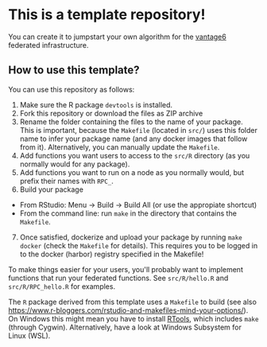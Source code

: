 # This is a template repository!
You can create it to jumpstart your own algorithm for the [vantage6](https://github.com/IKNL/VANTAGE6) federated infrastructure.

## How to use this template?

You can use this repository as follows:
1. Make sure the R package `devtools` is installed.
2. Fork this repository or download the files as ZIP archive
3. Rename the folder containing the files to the name of your package. This is important, because the `Makefile` (located in `src/`) uses this folder name to infer your package name (and any docker images that follow from it). Alternatively, you can manually update the `Makefile`.
4. Add functions you want users to access to the `src/R` directory (as you normally would for any package).
5. Add functions you want to run on a node as you normally would, but prefix their names with `RPC_`.
6. Build your package
  * From RStudio: Menu -> Build -> Build All (or use the appropiate shortcut)
  * From the command line: run `make` in the directory that contains the `Makefile`.
7. Once satisfied, dockerize and upload your package by running `make docker` (check the `Makefile` for details). This requires you to be logged in to the docker (harbor) registry specified in the Makefile!

To make things easier for your users, you'll probably want to implement functions that run your federated functions. See `src/R/hello.R` and `src/R/RPC_hello.R` for examples.

The `R` package derived from this template uses a `Makefile` to build (see also https://www.r-bloggers.com/rstudio-and-makefiles-mind-your-options/). On Windows this might mean you have to install [RTools](https://cran.r-project.org/bin/windows/Rtools/), which includes `make` (through Cygwin). Alternatively, have a look at Windows Subsystem for Linux (WSL).

